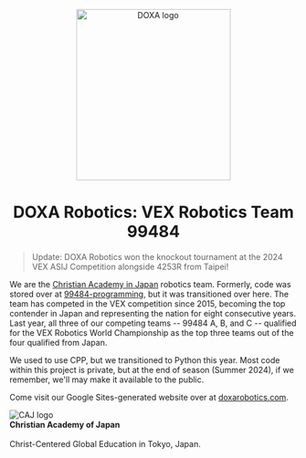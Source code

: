 <p align="center">
  <img alt="DOXA logo" width="269.1" height="300" src="https://github.com/doxa-robotics/.github/assets/137591653/0a626cfa-7a5a-486c-bd4c-f67ca0706ab0" />
</p>

<h1 align="center">DOXA Robotics: VEX Robotics Team 99484</h1>

> Update:
> DOXA Robotics won the knockout tournament at the 2024 VEX ASIJ Competition alongside 4253R from Taipei!

We are the [Christian Academy in Japan](https://caj.ac.jp) robotics team. Formerly, code was stored over at [99484-programming](https://github.com/99484-Programming), but it was transitioned over here. The team has competed in the VEX competition since 2015, becoming the top contender in Japan and representing the nation for eight consecutive years. Last year, all three of our competing teams -- 99484 A, B, and C -- qualified for the VEX Robotics World Championship as the top three teams out of the four qualified from Japan. 

We used to use CPP, but we transitioned to Python this year. Most code within this project is private, but at the end of season (Summer 2024), if we remember, we'll may make it available to the public.

Come visit our Google Sites-generated website over at [doxarobotics.com](https://www.doxarobotics.com/).

<div>
  <img align="left" src="https://github.com/doxa-robotics/.github/assets/137591653/cb9f43d7-a338-49ae-9d9e-96267ac010dc" alt="CAJ logo" />
  <br>
  <b>Christian Academy of Japan</b><br><br>
  Christ-Centered Global Education in Tokyo, Japan.
</div>
